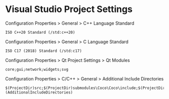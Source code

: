 # Visual Studio Project Settings

Configuration Properties > General > C++ Language Standard

```
ISO C++20 Standard (/std:c++20)
```

Configuration Properties > General > C Language Standard

```
ISO C17 (2018) Standard (/std:c17)
```

Configuration Properties > Qt Project Settings > Qt Modules

```
core;gui;network;widgets;svg
```

Configuration Properties > C/C++ > General > Additional Include Directories

```
$(ProjectDir)src;$(ProjectDir)submodules\Coco\Coco\include;$(ProjectDir)external\bit7z\include;%(AdditionalIncludeDirectories)
```
